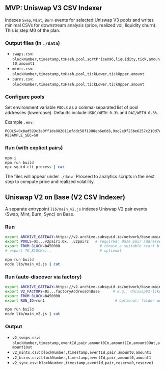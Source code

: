 ## MVP: Uniswap V3 CSV Indexer

Indexes `Swap`, `Mint`, `Burn` events for selected Uniswap V3 pools and writes minimal CSVs for downstream analysis (price, realized vol, liquidity churn). This is step M0 of the plan.

### Output files (in `./data`)
- `swaps.csv`: `blockNumber,timestamp,txHash,pool,sqrtPriceX96,liquidity,tick,amount0,amount1`
- `mints.csv`: `blockNumber,timestamp,txHash,pool,tickLower,tickUpper,amount`
- `burns.csv`: `blockNumber,timestamp,txHash,pool,tickLower,tickUpper,amount`

### Configure pools
Set environment variable `POOLS` as a comma-separated list of pool addresses (lowercase). Defaults include `USDC/WETH 0.3%` and `DAI/WETH 0.3%`.

Example `.env`:
```env
POOLS=0x8ad599c3a0ff1de082011efddc58f1908eb6e6d8,0xc2e9f25be6257c210d7adf0d4cd6e3e881ba25f8
RESAMPLE_SEC=60
```

### Run (with explicit pairs)
```bash
npm i
npm run build
npx squid-cli process | cat
```

The files will appear under `./data`. Proceed to analytics scripts in the next step to compute price and realized volatility.

## Uniswap V2 on Base (V2 CSV Indexer)

A separate entrypoint `lib/main_v2.js` indexes Uniswap V2 pair events (Swap, Mint, Burn, Sync) on Base.

### Run
```bash
export ARCHIVE_GATEWAY=https://v2.archive.subsquid.io/network/base-mainnet
export POOLS=0x...v2pair1,0x...v2pair2   # required: Base pair addresses (lowercase)
export FROM_BLOCK=8450000                  # choose a suitable start block
# export TO_BLOCK=...                      # optional

npm run build
node lib/main_v2.js | cat
```

### Run (auto-discover via factory)
```bash
export ARCHIVE_GATEWAY=https://v2.archive.subsquid.io/network/base-mainnet
export V2_FACTORY=0x...factoryAddressOnBase      # e.g., UniswapV2-like factory
export FROM_BLOCK=8450000
export RUN_ID=run1                                # optional: folder under data/

npm run build
node lib/main_v2.js | cat
```

### Output
- `v2_swaps.csv`: `blockNumber,timestamp,eventId,pair,amount0In,amount1In,amount0Out,amount1Out`
- `v2_mints.csv`: `blockNumber,timestamp,eventId,pair,amount0,amount1`
- `v2_burns.csv`: `blockNumber,timestamp,eventId,pair,amount0,amount1`
- `v2_sync.csv`: `blockNumber,timestamp,eventId,pair,reserve0,reserve1`
